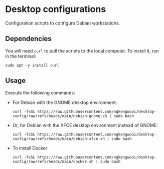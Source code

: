# Desktop configurations

Configuration scripts to configure Debian workstations.

## Dependencies

You will need `curl` to pull the scripts to the local computer. To install it, run in the terminal: 

```
sudo apt -y install curl
```
## Usage

Execute the following commands:

- For Debian with the GNOME desktop environment:
  ```
  curl -fsSL https://raw.githubusercontent.com/ngkengwooi/desktop-config/raw/refs/heads/main/debian-gnome.sh | sudo bash
  ```

- Or, for Debian with the XFCE desktop environment instead of GNOME:
  ```
  curl -fsSL https://raw.githubusercontent.com/ngkengwooi/desktop-config/raw/refs/heads/main/debian-xfce.sh | sudo bash
  ```
- To install Docker:
  ```
  curl -fsSL https://raw.githubusercontent.com/ngkengwooi/desktop-config/raw/refs/heads/main/docker.sh | sudo bash
  ```
